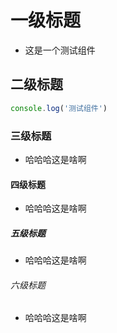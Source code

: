 # 一级标题
- 这是一个测试组件
## 二级标题
```javascript
console.log('测试组件')
```
### 三级标题
- 哈哈哈这是啥啊
#### 四级标题 
- 哈哈哈这是啥啊
##### 五级标题 
- 哈哈哈这是啥啊
###### 六级标题 
- 哈哈哈这是啥啊